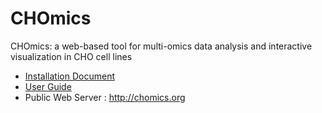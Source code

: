 # CHOmics
CHOmics: a web-based tool for multi-omics data analysis and interactive visualization in CHO cell lines

- [Installation Document](http://chomics.org/chomics/install.php)
- [User Guide](https://github.com/baohongz/CHOmics/blob/master/CHOmics_User_Guide_Supplementary_toNAR.pdf)
- Public Web Server : <http://chomics.org>
